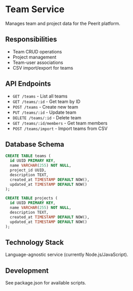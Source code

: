# Team Service

Manages team and project data for the Peerit platform.

## Responsibilities

- Team CRUD operations
- Project management
- Team-user associations
- CSV import/export for teams

## API Endpoints

- `GET /teams` - List all teams
- `GET /teams/:id` - Get team by ID
- `POST /teams` - Create new team
- `PUT /teams/:id` - Update team
- `DELETE /teams/:id` - Delete team
- `GET /teams/:id/members` - Get team members
- `POST /teams/import` - Import teams from CSV

## Database Schema

```sql
CREATE TABLE teams (
  id UUID PRIMARY KEY,
  name VARCHAR(255) NOT NULL,
  project_id UUID,
  description TEXT,
  created_at TIMESTAMP DEFAULT NOW(),
  updated_at TIMESTAMP DEFAULT NOW()
);

CREATE TABLE projects (
  id UUID PRIMARY KEY,
  name VARCHAR(255) NOT NULL,
  description TEXT,
  created_at TIMESTAMP DEFAULT NOW(),
  updated_at TIMESTAMP DEFAULT NOW()
);
```

## Technology Stack

Language-agnostic service (currently Node.js/JavaScript).

## Development

See package.json for available scripts.
